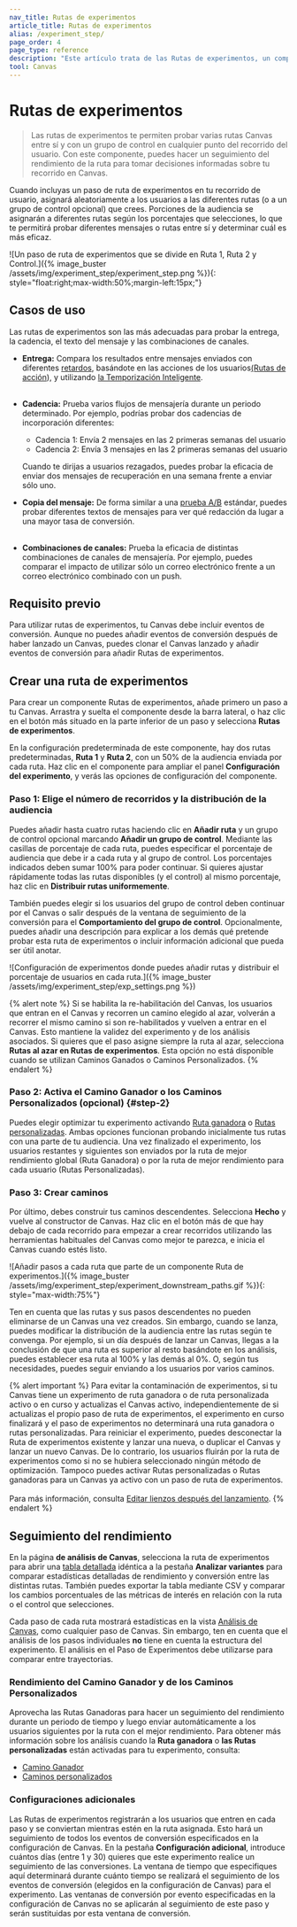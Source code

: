 ```yaml
---
nav_title: Rutas de experimentos
article_title: Rutas de experimentos 
alias: /experiment_step/
page_order: 4
page_type: reference
description: "Este artículo trata de las Rutas de experimentos, un componente que te permite probar varias rutas Canvas entre sí y con un grupo de control en cualquier punto del recorrido del usuario."
tool: Canvas
---
```


# Rutas de experimentos

> Las rutas de experimentos te permiten probar varias rutas Canvas entre sí y con un grupo de control en cualquier punto del recorrido del usuario. Con este componente, puedes hacer un seguimiento del rendimiento de la ruta para tomar decisiones informadas sobre tu recorrido en Canvas.

Cuando incluyas un paso de ruta de experimentos en tu recorrido de usuario, asignará aleatoriamente a los usuarios a las diferentes rutas (o a un grupo de control opcional) que crees. Porciones de la audiencia se asignarán a diferentes rutas según los porcentajes que selecciones, lo que te permitirá probar diferentes mensajes o rutas entre sí y determinar cuál es más eficaz. 

\![Un paso de ruta de experimentos que se divide en Ruta 1, Ruta 2 y Control.]({% image_buster /assets/img/experiment_step/experiment_step.png %}){: style="float:right;max-width:50%;margin-left:15px;"}

## Casos de uso

Las rutas de experimentos son las más adecuadas para probar la entrega, la cadencia, el texto del mensaje y las combinaciones de canales.

- **Entrega:** Compara los resultados entre mensajes enviados con diferentes [retardos]({{site.baseurl}}/user_guide/engagement_tools/canvas/canvas_components/delay_step/), basándote en las acciones de los usuarios[(Rutas de acción]({{site.baseurl}}/user_guide/engagement_tools/canvas/canvas_components/action_paths/)), y utilizando [la Temporización Inteligente]({{site.baseurl}}/user_guide/brazeai/intelligence/intelligent_timing/#canvas).<br><br>
- **Cadencia:** Prueba varios flujos de mensajería durante un periodo determinado. Por ejemplo, podrías probar dos cadencias de incorporación diferentes:
    - Cadencia 1: Envía 2 mensajes en las 2 primeras semanas del usuario
    - Cadencia 2: Envía 3 mensajes en las 2 primeras semanas del usuario
    
    Cuando te dirijas a usuarios rezagados, puedes probar la eficacia de enviar dos mensajes de recuperación en una semana frente a enviar sólo uno.
- **Copia del mensaje:** De forma similar a una [prueba A/B]({{site.baseurl}}/user_guide/engagement_tools/testing/multivariant_testing/) estándar, puedes probar diferentes textos de mensajes para ver qué redacción da lugar a una mayor tasa de conversión.<br><br>
- **Combinaciones de canales:** Prueba la eficacia de distintas combinaciones de canales de mensajería. Por ejemplo, puedes comparar el impacto de utilizar sólo un correo electrónico frente a un correo electrónico combinado con un push.

## Requisito previo

Para utilizar rutas de experimentos, tu Canvas debe incluir eventos de conversión. Aunque no puedes añadir eventos de conversión después de haber lanzado un Canvas, puedes clonar el Canvas lanzado y añadir eventos de conversión para añadir Rutas de experimentos.

## Crear una ruta de experimentos

Para crear un componente Rutas de experimentos, añade primero un paso a tu Canvas. Arrastra y suelta el componente desde la barra lateral, o haz clic en el botón más <i class="fas fa-plus-circle"></i> situado en la parte inferior de un paso y selecciona **Rutas de experimentos**. 

En la configuración predeterminada de este componente, hay dos rutas predeterminadas, **Ruta 1** y **Ruta 2**, con un 50% de la audiencia enviada por cada ruta. Haz clic en el componente para ampliar el panel **Configuración del experimento**, y verás las opciones de configuración del componente.

### Paso 1: Elige el número de recorridos y la distribución de la audiencia

Puedes añadir hasta cuatro rutas haciendo clic en **Añadir ruta** y un grupo de control opcional marcando **Añadir un grupo de control**. Mediante las casillas de porcentaje de cada ruta, puedes especificar el porcentaje de audiencia que debe ir a cada ruta y al grupo de control. Los porcentajes indicados deben sumar 100% para poder continuar. Si quieres ajustar rápidamente todas las rutas disponibles (y el control) al mismo porcentaje, haz clic en **Distribuir rutas uniformemente**.

También puedes elegir si los usuarios del grupo de control deben continuar por el Canvas o salir después de la ventana de seguimiento de la conversión para el **Comportamiento del grupo de control**. Opcionalmente, puedes añadir una descripción para explicar a los demás qué pretende probar esta ruta de experimentos o incluir información adicional que pueda ser útil anotar.

\![Configuración de experimentos donde puedes añadir rutas y distribuir el porcentaje de usuarios en cada ruta.]({% image_buster /assets/img/experiment_step/exp_settings.png %})

{% alert note %}
Si se habilita la re-habilitación del Canvas, los usuarios que entran en el Canvas y recorren un camino elegido al azar, volverán a recorrer el mismo camino si son re-habilitados y vuelven a entrar en el Canvas. Esto mantiene la validez del experimento y de los análisis asociados. Si quieres que el paso asigne siempre la ruta al azar, selecciona **Rutas al azar en Rutas de experimentos**. Esta opción no está disponible cuando se utilizan Caminos Ganados o Caminos Personalizados.
{% endalert %}

### Paso 2: Activa el Camino Ganador o los Caminos Personalizados (opcional) {#step-2}

Puedes elegir optimizar tu experimento activando [Ruta ganadora]({{site.baseurl}}/user_guide/engagement_tools/canvas/canvas_components/experiment_step/winning_path) o [Rutas personalizadas]({{site.baseurl}}/user_guide/engagement_tools/canvas/canvas_components/experiment_step/personalized_paths). Ambas opciones funcionan probando inicialmente tus rutas con una parte de tu audiencia. Una vez finalizado el experimento, los usuarios restantes y siguientes son enviados por la ruta de mejor rendimiento global (Ruta Ganadora) o por la ruta de mejor rendimiento para cada usuario (Rutas Personalizadas).

### Paso 3: Crear caminos

Por último, debes construir tus caminos descendentes. Selecciona **Hecho** y vuelve al constructor de Canvas. Haz clic en el botón más de <i class="fas fa-plus-circle"></i> que hay debajo de cada recorrido para empezar a crear recorridos utilizando las herramientas habituales del Canvas como mejor te parezca, e inicia el Canvas cuando estés listo.

\![Añadir pasos a cada ruta que parte de un componente Ruta de experimentos.]({% image_buster /assets/img/experiment_step/experiment_downstream_paths.gif %}){: style="max-width:75%"}

Ten en cuenta que las rutas y sus pasos descendentes no pueden eliminarse de un Canvas una vez creados. Sin embargo, cuando se lanza, puedes modificar la distribución de la audiencia entre las rutas según te convenga. Por ejemplo, si un día después de lanzar un Canvas, llegas a la conclusión de que una ruta es superior al resto basándote en los análisis, puedes establecer esa ruta al 100% y las demás al 0%. O, según tus necesidades, puedes seguir enviando a los usuarios por varios caminos.

{% alert important %}
Para evitar la contaminación de experimentos, si tu Canvas tiene un experimento de ruta ganadora o de ruta personalizada activo o en curso y actualizas el Canvas activo, independientemente de si actualizas el propio paso de ruta de experimentos, el experimento en curso finalizará y el paso de experimentos no determinará una ruta ganadora o rutas personalizadas. Para reiniciar el experimento, puedes desconectar la Ruta de experimentos existente y lanzar una nueva, o duplicar el Canvas y lanzar un nuevo Canvas. De lo contrario, los usuarios fluirán por la ruta de experimentos como si no se hubiera seleccionado ningún método de optimización. Tampoco puedes activar Rutas personalizadas o Rutas ganadoras para un Canvas ya activo con un paso de ruta de experimentos.<br><br>Para más información, consulta [Editar lienzos después del lanzamiento]({{site.baseurl}}/post-launch_edits/).
{% endalert %}

## Seguimiento del rendimiento

En la página **de análisis de Canvas**, selecciona la ruta de experimentos para abrir una [tabla detallada]({{site.baseurl}}/user_guide/engagement_tools/canvas/get_started/measuring_and_testing_with_canvas_analytics/#performance-breakdown-by-variant) idéntica a la pestaña **Analizar variantes** para comparar estadísticas detalladas de rendimiento y conversión entre las distintas rutas. También puedes exportar la tabla mediante CSV y comparar los cambios porcentuales de las métricas de interés en relación con la ruta o el control que selecciones.

Cada paso de cada ruta mostrará estadísticas en la vista [Análisis de Canvas]({{site.baseurl}}/user_guide/engagement_tools/canvas/testing_canvases/measuring_and_testing_with_canvas_analytics/), como cualquier paso de Canvas. Sin embargo, ten en cuenta que el análisis de los pasos individuales **no** tiene en cuenta la estructura del experimento. El análisis en el Paso de Experimentos debe utilizarse para comparar entre trayectorias.

### Rendimiento del Camino Ganador y de los Caminos Personalizados

Aprovecha las Rutas Ganadoras para hacer un seguimiento del rendimiento durante un periodo de tiempo y luego enviar automáticamente a los usuarios siguientes por la ruta con el mejor rendimiento. Para obtener más información sobre los análisis cuando la **Ruta ganadora** o **las Rutas personalizadas** están activadas para tu experimento, consulta:

- [Camino Ganador]({{site.baseurl}}/user_guide/engagement_tools/canvas/canvas_components/experiment_step/winning_path/#analytics)
- [Caminos personalizados]({{site.baseurl}}/user_guide/engagement_tools/canvas/canvas_components/experiment_step/personalized_paths/#analytics)

### Configuraciones adicionales

Las Rutas de experimentos registrarán a los usuarios que entren en cada paso y se conviertan mientras estén en la ruta asignada. Esto hará un seguimiento de todos los eventos de conversión especificados en la configuración de Canvas. En la pestaña **Configuración adicional**, introduce cuántos días (entre 1 y 30) quieres que este experimento realice un seguimiento de las conversiones. La ventana de tiempo que especifiques aquí determinará durante cuánto tiempo se realizará el seguimiento de los eventos de conversión (elegidos en la configuración de Canvas) para el experimento. Las ventanas de conversión por evento especificadas en la configuración de Canvas no se aplicarán al seguimiento de este paso y serán sustituidas por esta ventana de conversión.

